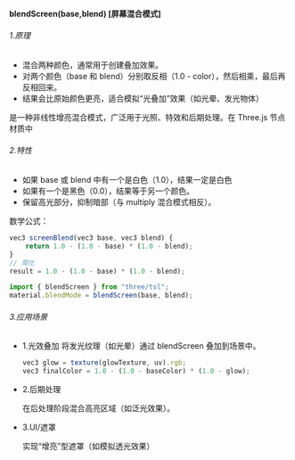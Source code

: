 <!--
 * @Author: caopeng
 * @Date: 2025-04-14 16:09:17
 * @LastEditors: Please set LastEditors
 * @LastEditTime: 2025-04-14 16:16:23
 * @Description: 请填写简介
 * @FilePath: \api.md
-->

#### blendScreen(base,blend) [屏幕混合模式]

###### 1.原理

- 混合两种颜色，通常用于创建叠加效果。
- 对两个颜色（base 和 blend）分别取反相（1.0 - color），然后相乘，最后再反相回来。
- 结果会比原始颜色更亮，适合模拟“光叠加”效果（如光晕、发光物体）

是一种非线性增亮混合模式，广泛用于光照、特效和后期处理。在 Three.js 节点材质中

###### 2.特性

- 如果 base 或 blend 中有一个是白色（1.0），结果一定是白色
- 如果有一个是黑色（0.0），结果等于另一个颜色。
- 保留高光部分，抑制暗部（与 multiply 混合模式相反）。

数学公式：

```js
vec3 screenBlend(vec3 base, vec3 blend) {
    return 1.0 - (1.0 - base) * (1.0 - blend);
}
// 简化
result = 1.0 - (1.0 - base) * (1.0 - blend);
```

```js
import { blendScreen } from "three/tsl";
material.blendMode = blendScreen(base, blend);
```

###### 3.应用场景

- 1.光效叠加
  将发光纹理（如光晕）通过 blendScreen 叠加到场景中。

  ```js
  vec3 glow = texture(glowTexture, uv).rgb;
  vec3 finalColor = 1.0 - (1.0 - baseColor) * (1.0 - glow);
  ```

- 2.后期处理

  在后处理阶段混合高亮区域（如泛光效果）。

- 3.UI/遮罩

  实现“增亮”型遮罩（如模拟透光效果）
